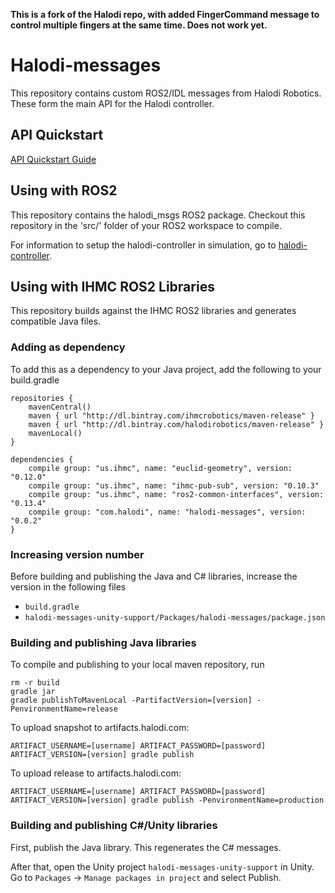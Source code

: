 **This is a fork of the Halodi repo, with added FingerCommand message to control multiple fingers at the same time. Does not work yet.**

# Halodi-messages

This repository contains custom ROS2/IDL messages from Halodi Robotics. These form the main API for the Halodi controller.

## API Quickstart

[API Quickstart Guide](API.md)


## Using with ROS2

This repository contains the halodi_msgs ROS2 package. Checkout this repository in the 'src/' folder of your ROS2 workspace to compile.

For information to setup the halodi-controller in simulation, go to [halodi-controller](https://github.com/Halodi/halodi-controller).


## Using with IHMC ROS2 Libraries

This repository builds against the IHMC ROS2 libraries and generates compatible Java files. 


### Adding as dependency

To add this as a dependency to your Java project, add the following to your build.gradle

```
repositories {
    mavenCentral()
    maven { url "http://dl.bintray.com/ihmcrobotics/maven-release" }
    maven { url "http://dl.bintray.com/halodirobotics/maven-release" }
    mavenLocal()
}
```

```
dependencies {
    compile group: "us.ihmc", name: "euclid-geometry", version: "0.12.0"
    compile group: "us.ihmc", name: "ihmc-pub-sub", version: "0.10.3"
    compile group: "us.ihmc", name: "ros2-common-interfaces", version: "0.13.4"
    compile group: "com.halodi", name: "halodi-messages", version: "0.0.2"
}
```


### Increasing version number

Before building and publishing the Java and C# libraries, increase the version in the following files

- `build.gradle`
- `halodi-messages-unity-support/Packages/halodi-messages/package.json`


### Building and publishing Java libraries

To compile and publishing to your local maven repository, run

```
rm -r build
gradle jar
gradle publishToMavenLocal -PartifactVersion=[version] -PenvironmentName=release
```

To upload snapshot to artifacts.halodi.com:
```
ARTIFACT_USERNAME=[username] ARTIFACT_PASSWORD=[password] ARTIFACT_VERSION=[version] gradle publish
```

To upload release to artifacts.halodi.com:
```
ARTIFACT_USERNAME=[username] ARTIFACT_PASSWORD=[password] ARTIFACT_VERSION=[version] gradle publish -PenvironmentName=production
```

### Building and publishing C#/Unity libraries

First, publish the Java library. This regenerates the C# messages.

After that, open the Unity project `halodi-messages-unity-support` in Unity. Go to `Packages` -> `Manage packages in project` and select Publish.
